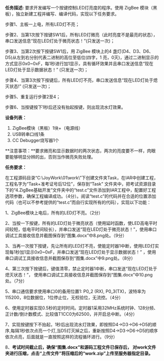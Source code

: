 **任务描述:** 要求开发编写一个按键控制LED灯亮度的程序。使用 ZigBee 模块（黑板），独立新建工程并编写、编译代码，实现以下任务要求。

步骤1、主板一上电，所有LED灯不亮；

步骤2、当第1次按下按键SW1后，所有LED灯微亮（此时亮度不是最亮的状态），串口发送信息“现在LED灯处于微亮状态！”(只发送一次)；

步骤3、当第2次按下按键SW1后，用 ZigBee 模块上的4 盏灯(D4、D3、D6、D5)从左到右分别代表二进制的高位至低位(四字，1 亮，0灭)，通过二进制显示的方式显示0x0\~0xF，每1秒进行加1显示，具有循环效果并且串口发送信息“现在LED灯处于显示数据状态！” (只发送一次)；

步骤4、当第3次按下按键后，所有LED灯不亮，串口发送信息“现在LED灯处于熄灭状态!” (只发送一次)；

步骤5、重复运行步骤2至4；

步骤6、当按键按下1秒后还没有抬起按键，则出现流水灯效果。

**设备列表：**

1.  ZigBee模块（黑板）1块+（电源线）
2.  USB转串口线1条
3.  CC Debugger烧写器1个

**注意事项：**要求微亮和显示数据时的两次状态，两次的亮度要不一样，肉眼要能够明显分辨的出，否则当作微亮失败处理。

**任务要求：**

在工程源码目录“C:\\JoyWork\\01\\work\\”下创建文件夹Task，在IAR中创建工程，工程名字为“Task+准考证号后12位”，保存到“Task” 文件夹中，把考试资源目录下的“4.ZigBee基础开发”文件夹中的“test.c”文件添加到IAR工程中，配置好工程选项参数，确保工程编译成功。（4分）。阅读“test.c”的代码并在合适的位置添加代码（也可以不参考提供的“test.c”而自行实现所有的代码），实现以下功能：

1、ZigBee模块上电后，所有的LED灯不亮。（2分）

2、当按一下按键，所有的LED灯处于微亮状态（使用延时函数，使LED高电平时间较短，低电平时间较长），并串口发送“现在LED灯处于微亮状态！”，使用串口调试工具接收信息并截图保存到“图集.docx”中8.png处。（9分）

3、当再一次按下按键，先让所有的LED灯不亮，使能定时器1中断，使用LED灯实现每1秒加1显示0x0\~0xF，并串口发送“现在LED灯处于显示数据状态！” ，使用串口调试工具接收信息并截图保存到“图集.docx”中9.png处。（8分）

4、第三次按下按键后，键值清零，禁止定时器1中断，串口发送“现在LED灯处于熄灭状态！”，
使用串口调试工具接收信息并截图保存到“图集.docx”中10.png处。（7分）

5、串口通信要求使用串口0的备用位置1: P0_2 (RX), P0_3(TX)，波特率为115200，8位数据位，1位停止位，无校验位，无流控。（4分）

6、使用定时器实现0.5秒的定时时间。定时器1采用32MHz系统时钟、128分频、正计数/倒计数模式、比较值T1CC0为62500，并开启总中断。（4分）

7、实现按键按下不抬起，1秒后出现流水灯效果，即按照D4-\>D3-\>D6-\>D5的顺序,每隔1秒依次点亮一个灯,当D5灯灭掉之后，重新按照D4-\>D3-\>D6-\>D5的顺序依次点亮，后面就是一直按照这样的流程循环进行。（9分）

8、**考试时间截止后，确保“图集.docx”和源码工程文件已保存后， 对work文件夹进行压缩，点击“上传文件”将压缩后的“work.zip”上传至服务器指定目录。**

